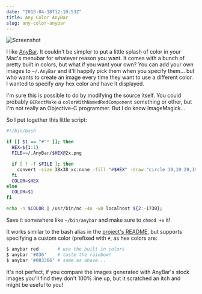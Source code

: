 ```yaml
---
date: "2015-04-18T12:10:53Z"
title: Any Color AnyBar
slug: any-color-anybar
---
```


![Screenshot](https://s3.amazonaws.com/assets.kevinmarsh.com/20150418-anybar-rainbow.gif)

I like [AnyBar](https://github.com/tonsky/AnyBar). It couldn't be simpler to put a little splash of color in your Mac's menubar for whatever reason you want. It comes with a bunch of pretty built in colors, but what if you want your own? You can add your own images to `~/.AnyBar` and it'll happily pick them when you specify them... but who wants to create an image every time they want to use a different color. I wanted to specify _any_ hex color and have it displayed.

I'm sure this is possible to do by modifying the source itself. You could probably `GCRectMake` a `colorWithNamedRedComponent` something or other, but I'm not really an Objective-C programmer. But I do know ImageMagick...

So I put together this little script:

```sh
#!/bin/bash

if [[ $1 == "#"* ]]; then
  HEX=${1:1}
  FILE=~/.AnyBar/$HEX@2x.png

  if [ ! -f $FILE ]; then
    convert -size 38x38 xc:none -fill "#$HEX" -draw "circle 19,19 28,19" $FILE
  fi
  COLOR=$HEX
else
  COLOR=$1
fi

echo -n $COLOR | /usr/bin/nc -4u -w0 localhost ${2:-1738};
```

Save it somewhere like `~/bin/anybar` and make sure to `chmod +x` it!

It works similar to the bash alias in the [project's README](https://github.com/tonsky/AnyBar/blob/master/README.md), but supports specifying a custom color (prefixed with `#`, as hex colors are:

```sh
$ anybar red       # use the built in colors
$ anybar '#036'    # taste the rainbow!
$ anybar '#003366' # same as above...
```

It's not perfect, if you compare the images generated with AnyBar's stock images you'll find they don't 100% line up, but it scratched an itch and might be useful to you!
